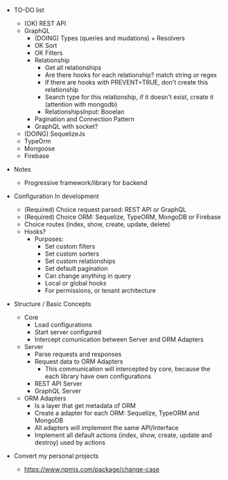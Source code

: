- TO-DO list

  - (OK) REST API
  - GraphQL
    - (DOING) Types (queries and mudations) + Resolvers
    - OK Sort
    - OK Filters
    - Relationship
      - Get all relationships
      - Are there hooks for each relationship? match string or regex
      - If there are hooks with PREVENT=TRUE, don't create this relationship
      - Search type for this relationship, if it doesn't exist, create it (attention with mongodb)
      - RelationshipsInput: Booelan
    - Pagination and Connection Pattern
    - GraphQL with socket?
  - (DOING) SequelizeJs
  - TypeOrm
  - Mongoose
  - Firebase

- Notes

  - Progressive framework/library for backend

- Configuration In development

  - (Required) Choice request parsed: REST API or GraphQL
  - (Required) Choice ORM: Sequelize, TypeORM, MongoDB or Firebase
  - Choice routes (index, show, create, update, delete)
  - Hooks?
    - Purposes:
      - Set custom filters
      - Set custom sorters
      - Set custom relationships
      - Set default pagination
      - Can change anything in query
      - Local or global hooks
      - For permissions, or tenant architecture

- Structure / Basic Concepts

  - Core
    - Load configurations
    - Start server configured
    - Intercept comunication between Server and ORM Adapters
  - Server
    - Parse requests and responses
    - Request data to ORM Adapters
      - This communication will intercepted by core, because the each library have own configurations
    - REST API Server
    - GraphQL Server
  - ORM Adapters
    - Is a layer that get metadata of ORM
    - Create a adapter for each ORM: Sequelize, TypeORM and MongoDB
    - All adapters will implement the same API/Interface
    - Implement all default actions (index, show, create, update and destroy) used by actions

- Convert my personal projects
  - https://www.npmjs.com/package/change-case
